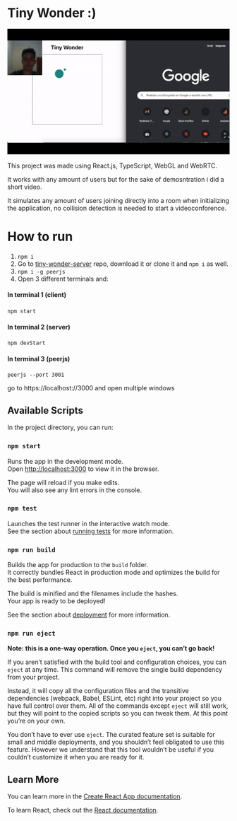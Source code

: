 # Tiny Wonder :)

![Tiny Wonder Demo](/readme-docs/demo.gif)

This project was made using React.js, TypeScript, WebGL and WebRTC.

 It works with any amount of users but for the sake of demosntration i did a short video.

It simulates any amount of users joining directly into a room when initializing the application, no collision detection is needed to start a videoconforence.

# How to run

1. `npm i`
2. Go to [tiny-wonder-server](https://github.com/AlejandroCamba/tiny-wonder-server) repo, download it or clone it and `npm i` as well.
3. `npm i -g peerjs`
4. Open 3 different terminals and:

#### In terminal 1 (client)
 `npm start`

#### In terminal 2 (server)
 `npm devStart`
 
#### In terminal 3 (peerjs)
`peerjs --port 3001`

go to https://localhost://3000 and open multiple windows

## Available Scripts

In the project directory, you can run:

### `npm start`

Runs the app in the development mode.\
Open [http://localhost:3000](http://localhost:3000) to view it in the browser.

The page will reload if you make edits.\
You will also see any lint errors in the console.

### `npm test`

Launches the test runner in the interactive watch mode.\
See the section about [running tests](https://facebook.github.io/create-react-app/docs/running-tests) for more information.

### `npm run build`

Builds the app for production to the `build` folder.\
It correctly bundles React in production mode and optimizes the build for the best performance.

The build is minified and the filenames include the hashes.\
Your app is ready to be deployed!

See the section about [deployment](https://facebook.github.io/create-react-app/docs/deployment) for more information.

### `npm run eject`

**Note: this is a one-way operation. Once you `eject`, you can’t go back!**

If you aren’t satisfied with the build tool and configuration choices, you can `eject` at any time. This command will remove the single build dependency from your project.

Instead, it will copy all the configuration files and the transitive dependencies (webpack, Babel, ESLint, etc) right into your project so you have full control over them. All of the commands except `eject` will still work, but they will point to the copied scripts so you can tweak them. At this point you’re on your own.

You don’t have to ever use `eject`. The curated feature set is suitable for small and middle deployments, and you shouldn’t feel obligated to use this feature. However we understand that this tool wouldn’t be useful if you couldn’t customize it when you are ready for it.

## Learn More

You can learn more in the [Create React App documentation](https://facebook.github.io/create-react-app/docs/getting-started).

To learn React, check out the [React documentation](https://reactjs.org/).
